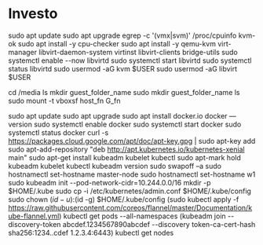 # Investo

sudo apt update
sudo apt upgrade
egrep -c '(vmx|svm)' /proc/cpuinfo
kvm-ok
sudo apt install -y cpu-checker
sudo apt install -y qemu-kvm virt-manager libvirt-daemon-system virtinst libvirt-clients bridge-utils
sudo systemctl enable --now libvirtd
sudo systemctl start libvirtd
sudo systemctl status libvirtd
sudo usermod -aG kvm $USER
sudo usermod -aG libvirt $USER

cd /media
ls
mkdir guest_folder_name
sudo mkdir guest_folder_name
ls
sudo mount -t vboxsf host_fn G_fn


sudo apt update
sudo apt upgrade
sudo apt install docker.io
docker ––version
sudo systemctl enable docker
sudo systemctl start docker
sudo systemctl status docker
curl -s https://packages.cloud.google.com/apt/doc/apt-key.gpg | sudo apt-key add
sudo apt-add-repository "deb http://apt.kubernetes.io/kubernetes-xenial main"
sudo apt-get install kubeadm kubelet kubectl
sudo apt-mark hold kubeadm kubelet kubectl
kubeadm version
sudo swapoff –a
sudo hostnamectl set-hostname master-node
sudo hostnamectl set-hostname w1
sudo kubeadm init --pod-network-cidr=10.244.0.0/16
mkdir -p $HOME/.kube
sudo cp -i /etc/kubernetes/admin.conf $HOME/.kube/config
sudo chown $(id -u):$(id -g) $HOME/.kube/config
(sudo kubectl apply -f https://raw.githubusercontent.com/coreos/flannel/master/Documentation/kube-flannel.yml)
kubectl get pods --all-namespaces
(kubeadm join --discovery-token abcdef.1234567890abcdef --discovery token-ca-cert-hash sha256:1234..cdef 1.2.3.4:6443)
kubectl get nodes

